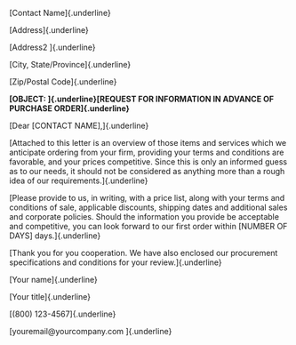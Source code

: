 [Contact Name]{.underline}

[Address]{.underline}

[Address2 ]{.underline}

[City, State/Province]{.underline}

[Zip/Postal Code]{.underline}

**[OBJECT: ]{.underline}[REQUEST FOR INFORMATION IN ADVANCE OF PURCHASE
ORDER]{.underline}**

[Dear \[CONTACT NAME\],]{.underline}

[Attached to this letter is an overview of those items and services
which we anticipate ordering from your firm, providing your terms and
conditions are favorable, and your prices competitive. Since this is
only an informed guess as to our needs, it should not be considered as
anything more than a rough idea of our requirements.]{.underline}

[Please provide to us, in writing, with a price list, along with your
terms and conditions of sale, applicable discounts, shipping dates and
additional sales and corporate policies. Should the information you
provide be acceptable and competitive, you can look forward to our first
order within \[NUMBER OF DAYS\] days.]{.underline}

[Thank you for you cooperation. We have also enclosed our procurement
specifications and conditions for your review.]{.underline}

[Your name]{.underline}

[Your title]{.underline}

[(800) 123-4567]{.underline}

[youremail\@yourcompany.com ]{.underline}

